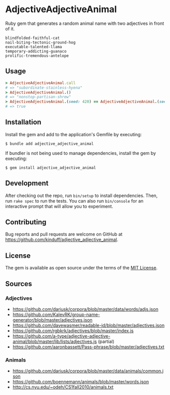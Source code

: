 # AdjectiveAdjectiveAnimal

Ruby gem that generates a random animal name with two adjectives in front of it.

```
blindfolded-faithful-cat
nail-biting-tectonic-ground-hog
executable-talented-llama
temporary-addicting-guanaco
prolific-tremendous-antelope
```

## Usage

```ruby
> AdjectiveAdjectiveAnimal.call
# => "subordinate-stainless-hyena"
> AdjectiveAdjectiveAnimal.()
# => "nonstop-partisan-shrew"
> AdjectiveAdjectiveAnimal.(seed: 420) == AdjectiveAdjectiveAnimal.(seed: 420)
# => true
```

## Installation

Install the gem and add to the application's Gemfile by executing:

```shell
$ bundle add adjective_adjective_animal
```

If bundler is not being used to manage dependencies, install the gem by executing:

```shell
$ gem install adjective_adjective_animal
```

## Development

After checking out the repo, run `bin/setup` to install dependencies. Then, run `rake spec` to run the tests. You can also run `bin/console` for an interactive prompt that will allow you to experiment.

## Contributing

Bug reports and pull requests are welcome on GitHub at https://github.com/kinduff/adjective_adjective_animal.

## License

The gem is available as open source under the terms of the [MIT License](https://opensource.org/licenses/MIT).

## Sources

### Adjectives

- https://github.com/dariusk/corpora/blob/master/data/words/adjs.json
- https://github.com/KalevRK/group-name-generator/blob/master/adjectives.json
- https://github.com/davewasmer/readable-id/blob/master/adjectives.json
- https://github.com/rgbkrk/adjectives/blob/master/index.js
- https://github.com/a-type/adjective-adjective-animal/blob/master/lib/lists/adjectives.js (partial)
- https://github.com/aaronbassett/Pass-phrase/blob/master/adjectives.txt

### Animals

- https://github.com/dariusk/corpora/blob/master/data/animals/common.json
- https://github.com/boennemann/animals/blob/master/words.json
- http://cs.nyu.edu/~odeh/CS1fall2010/animals.txt
